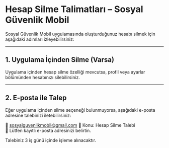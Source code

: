 # Hesap Silme Talimatları – Sosyal Güvenlik Mobil

Sosyal Güvenlik Mobil uygulamasında oluşturduğunuz hesabı silmek için aşağıdaki adımları izleyebilirsiniz:

---

## 1. Uygulama İçinden Silme (Varsa)

Uygulama içinden hesap silme özelliği mevcutsa, profil veya ayarlar bölümünden hesabınızı silebilirsiniz.

---

## 2. E-posta ile Talep

Eğer uygulama içinden silme seçeneği bulunmuyorsa, aşağıdaki e-posta adresine talebinizi iletebilirsiniz:

📧 sosyalguvenlikmobil@gmail.com 
📝 Konu: Hesap Silme Talebi  
📌 Lütfen kayıtlı e-posta adresinizi belirtin.

Talebiniz 3 iş günü içinde işleme alınacaktır.
